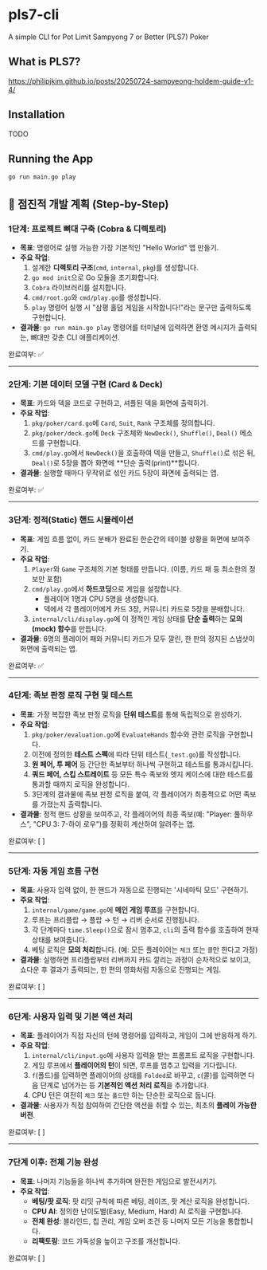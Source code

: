 # pls7-cli

A simple CLI for Pot Limit Sampyong 7 or Better (PLS7) Poker

## What is PLS7?

https://philipjkim.github.io/posts/20250724-sampyeong-holdem-guide-v1-4/

## Installation

TODO

## Running the App

```bash
go run main.go play
```

## 📝 점진적 개발 계획 (Step-by-Step)

### **1단계: 프로젝트 뼈대 구축 (Cobra & 디렉토리)**

* **목표**: 명령어로 실행 가능한 가장 기본적인 "Hello World" 앱 만들기.
* **주요 작업**:
    1.  설계한 **디렉토리 구조**(`cmd`, `internal`, `pkg`)를 생성합니다.
    2.  `go mod init`으로 Go 모듈을 초기화합니다.
    3.  `Cobra` 라이브러리를 설치합니다.
    4.  `cmd/root.go`와 `cmd/play.go`를 생성합니다.
    5.  `play` 명령어 실행 시 "삼평 홀덤 게임을 시작합니다!"라는 문구만 출력하도록 구현합니다.
* **결과물**: `go run main.go play` 명령어를 터미널에 입력하면 환영 메시지가 출력되는, 뼈대만 갖춘 CLI 애플리케이션.

완료여부: ✅

---

### **2단계: 기본 데이터 모델 구현 (Card & Deck)**

* **목표**: 카드와 덱을 코드로 구현하고, 셔플된 덱을 화면에 출력하기.
* **주요 작업**:
    1.  `pkg/poker/card.go`에 `Card`, `Suit`, `Rank` 구조체를 정의합니다.
    2.  `pkg/poker/deck.go`에 `Deck` 구조체와 `NewDeck()`, `Shuffle()`, `Deal()` 메소드를 구현합니다.
    3.  `cmd/play.go`에서 `NewDeck()`을 호출하여 덱을 만들고, `Shuffle()`로 섞은 뒤, `Deal()`로 5장을 뽑아 화면에 **단순 출력(print)**합니다.
* **결과물**: 실행할 때마다 무작위로 섞인 카드 5장이 화면에 출력되는 앱.

완료여부: ✅

---

### **3단계: 정적(Static) 핸드 시뮬레이션**

* **목표**: 게임 흐름 없이, 카드 분배가 완료된 한순간의 테이블 상황을 화면에 보여주기.
* **주요 작업**:
    1.  `Player`와 `Game` 구조체의 기본 형태를 만듭니다. (이름, 카드 패 등 최소한의 정보만 포함)
    2.  `cmd/play.go`에서 **하드코딩**으로 게임을 설정합니다.
        * 플레이어 1명과 CPU 5명을 생성합니다.
        * 덱에서 각 플레이어에게 카드 3장, 커뮤니티 카드로 5장을 분배합니다.
    3.  `internal/cli/display.go`에 이 정적인 게임 상태를 **단순 출력**하는 **모의(mock) 함수**를 만듭니다.
* **결과물**: 6명의 플레이어 패와 커뮤니티 카드가 모두 깔린, 한 판의 정지된 스냅샷이 화면에 출력되는 앱.

완료여부: ✅

---

### **4단계: 족보 판정 로직 구현 및 테스트**

* **목표**: 가장 복잡한 족보 판정 로직을 **단위 테스트**를 통해 독립적으로 완성하기.
* **주요 작업**:
    1.  `pkg/poker/evaluation.go`에 `EvaluateHands` 함수와 관련 로직을 구현합니다.
    2.  이전에 정의한 **테스트 스펙**에 따라 단위 테스트(`_test.go`)를 작성합니다.
    3.  **원 페어, 투 페어** 등 간단한 족보부터 하나씩 구현하고 테스트를 통과시킵니다.
    4.  **쿼드 페어, 스킵 스트레이트** 등 모든 특수 족보와 엣지 케이스에 대한 테스트를 통과할 때까지 로직을 완성합니다.
    5.  3단계의 결과물에 족보 판정 로직을 붙여, 각 플레이어가 최종적으로 어떤 족보를 가졌는지 출력합니다.
* **결과물**: 정적 핸드 상황을 보여주고, 각 플레이어의 최종 족보(예: "Player: 풀하우스", "CPU 3: 7-하이 로우")를 정확히 계산하여 알려주는 앱.

완료여부: [ ]

---

### **5단계: 자동 게임 흐름 구현**

* **목표**: 사용자 입력 없이, 한 핸드가 자동으로 진행되는 '시네마틱 모드' 구현하기.
* **주요 작업**:
    1.  `internal/game/game.go`에 **메인 게임 루프**를 구현합니다.
    2.  루프는 프리플랍 → 플랍 → 턴 → 리버 순서로 진행됩니다.
    3.  각 단계마다 `time.Sleep()`으로 잠시 멈추고, `cli`의 출력 함수를 호출하여 현재 상태를 보여줍니다.
    4.  베팅 로직은 **모의 처리**합니다. (예: 모든 플레이어는 `체크` 또는 `콜`만 한다고 가정)
* **결과물**: 실행하면 프리플랍부터 리버까지 카드 깔리는 과정이 순차적으로 보이고, 쇼다운 후 결과가 출력되는, 한 편의 영화처럼 자동으로 진행되는 게임.

완료여부: [ ]

---

### **6단계: 사용자 입력 및 기본 액션 처리**

* **목표**: 플레이어가 직접 자신의 턴에 명령어를 입력하고, 게임이 그에 반응하게 하기.
* **주요 작업**:
    1.  `internal/cli/input.go`에 사용자 입력을 받는 프롬프트 로직을 구현합니다.
    2.  게임 루프에서 **플레이어의 턴**이 되면, 루프를 멈추고 입력을 기다립니다.
    3.  `f`(폴드)를 입력하면 플레이어의 상태를 `Folded`로 바꾸고, `c`(콜)를 입력하면 다음 단계로 넘어가는 등 **기본적인 액션 처리 로직**을 추가합니다.
    4.  CPU 턴은 여전히 `체크` 또는 `폴드`만 하는 단순한 로직으로 둡니다.
* **결과물**: 사용자가 직접 참여하여 간단한 액션을 취할 수 있는, 최초의 **플레이 가능한 버전**.

완료여부: [ ]

---

### **7단계 이후: 전체 기능 완성**

* **목표**: 나머지 기능들을 하나씩 추가하며 완전한 게임으로 발전시키기.
* **주요 작업**:
    * **베팅/팟 로직**: 팟 리밋 규칙에 따른 베팅, 레이즈, 팟 계산 로직을 완성합니다.
    * **CPU AI**: 정의한 난이도별(Easy, Medium, Hard) AI 로직을 구현합니다.
    * **전체 완성**: 블라인드, 칩 관리, 게임 오버 조건 등 나머지 모든 기능을 통합합니다.
    * **리팩토링**: 코드 가독성을 높이고 구조를 개선합니다.

완료여부: [ ]
